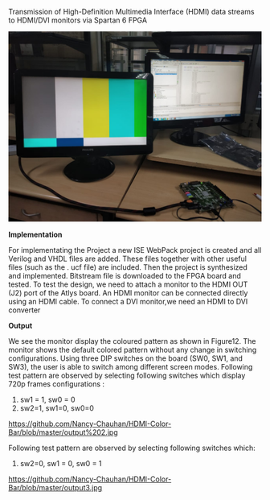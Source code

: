 Transmission of High-Definition Multimedia
Interface (HDMI) data streams to HDMI/DVI
monitors via Spartan 6 FPGA

![Transmission of HDMI Signals on HDMI/DVI Monitor Demo](https://github.com/Nancy-Chauhan/HDMI-Color-Bar/blob/master/Image.jpeg)

<strong>Implementation</strong>

For implementating the Project a new ISE WebPack project is created and all Verilog and VHDL
files are added.  These files together with other useful files (such as the . ucf file) are included.
Then  the  project  is  synthesized  and  implemented.   Bitstream  file  is  downloaded  to  the  FPGA
board and tested.
To test the design, we need to attach a monitor to the HDMI OUT (J2) port of the Atlys board.
An HDMI monitor can be connected directly using an HDMI cable.  To connect a DVI monitor,we
need an HDMI to DVI converter

<strong>Output</strong> 

We see the monitor display the coloured pattern as shown in Figure12.  The monitor shows the
default colored pattern without any change in switching configurations.
Using three DIP switches on the board (SW0, SW1, and SW3), the user is able to switch among
different  screen  modes.   Following  test  pattern  are  observed by  selecting
following switches which display 720p frames configurations :
1) sw1 = 1, sw0 = 0
2) sw2=1, sw1=0, sw0=0

https://github.com/Nancy-Chauhan/HDMI-Color-Bar/blob/master/output%202.jpg

Following test pattern are observed by selecting following switches which:
1) sw2=0, sw1 = 0, sw0 = 1

https://github.com/Nancy-Chauhan/HDMI-Color-Bar/blob/master/output3.jpg
